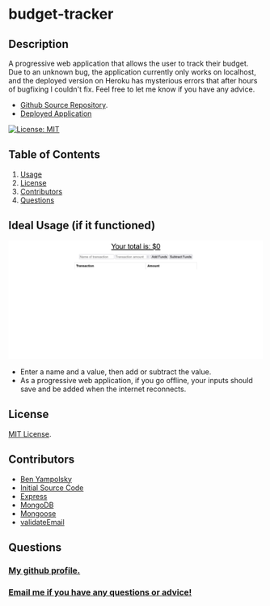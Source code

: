# budget-tracker

## Description
A progressive web application that allows the user to track their budget. Due to an unknown bug, the application currently only works on localhost, and the deployed version on Heroku has mysterious errors that after hours of bugfixing I couldn't fix. Feel free to let me know if you have any advice.

* [Github Source Repository](https://github.com/byampols/budget-tracker).
* [Deployed Application](https://powerful-brushlands-97175.herokuapp.com/)

[![License: MIT](https://img.shields.io/badge/License-MIT-yellow.svg)](https://opensource.org/licenses/MIT)

## Table of Contents
1. [Usage](#usage)
2. [License](#license)
3. [Contributors](#contributors)
4. [Questions](#questions)

## Ideal Usage (if it functioned)

![The site](./public/images/screenshot.png)

* Enter a name and a value, then add or subtract the value.
* As a progressive web application, if you go offline, your inputs should save and be added when the internet reconnects.

## License

[MIT License](https://opensource.org/licenses/MIT).

## Contributors
* [Ben Yampolsky](github.com/byampols)
* [Initial Source Code](https://github.com/coding-boot-camp/symmetrical-bassoon)
* [Express](https://expressjs.com/)
* [MongoDB](https://www.mongodb.com/)
* [Mongoose](https://mongoosejs.com/docs/)
* [validateEmail](https://stackoverflow.com/a/24214767)

## Questions
### [My github profile.](https://github.com/byampols)
### [Email me if you have any questions or advice!](byampols@alumni.cmu.edu)